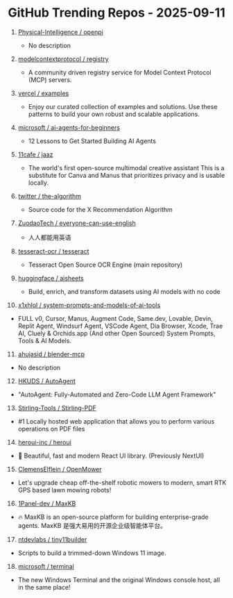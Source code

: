 # GitHub Trending Repos - 2025-09-11

1. [Physical-Intelligence /    openpi](https://github.com/Physical-Intelligence/openpi)
   - No description

2. [modelcontextprotocol /    registry](https://github.com/modelcontextprotocol/registry)
   - A community driven registry service for Model Context Protocol (MCP) servers.

3. [vercel /    examples](https://github.com/vercel/examples)
   - Enjoy our curated collection of examples and solutions. Use these patterns to build your own robust and scalable applications.

4. [microsoft /    ai-agents-for-beginners](https://github.com/microsoft/ai-agents-for-beginners)
   - 12 Lessons to Get Started Building AI Agents

5. [11cafe /    jaaz](https://github.com/11cafe/jaaz)
   - The world's first open-source multimodal creative assistant This is a substitute for Canva and Manus that prioritizes privacy and is usable locally.

6. [twitter /    the-algorithm](https://github.com/twitter/the-algorithm)
   - Source code for the X Recommendation Algorithm

7. [ZuodaoTech /    everyone-can-use-english](https://github.com/ZuodaoTech/everyone-can-use-english)
   - 人人都能用英语

8. [tesseract-ocr /    tesseract](https://github.com/tesseract-ocr/tesseract)
   - Tesseract Open Source OCR Engine (main repository)

9. [huggingface /    aisheets](https://github.com/huggingface/aisheets)
   - Build, enrich, and transform datasets using AI models with no code

10. [x1xhlol /    system-prompts-and-models-of-ai-tools](https://github.com/x1xhlol/system-prompts-and-models-of-ai-tools)
   - FULL v0, Cursor, Manus, Augment Code, Same.dev, Lovable, Devin, Replit Agent, Windsurf Agent, VSCode Agent, Dia Browser, Xcode, Trae AI, Cluely & Orchids.app (And other Open Sourced) System Prompts, Tools & AI Models.

11. [ahujasid /    blender-mcp](https://github.com/ahujasid/blender-mcp)
   - No description

12. [HKUDS /    AutoAgent](https://github.com/HKUDS/AutoAgent)
   - "AutoAgent: Fully-Automated and Zero-Code LLM Agent Framework"

13. [Stirling-Tools /    Stirling-PDF](https://github.com/Stirling-Tools/Stirling-PDF)
   - #1 Locally hosted web application that allows you to perform various operations on PDF files

14. [heroui-inc /    heroui](https://github.com/heroui-inc/heroui)
   - 🚀 Beautiful, fast and modern React UI library. (Previously NextUI)

15. [ClemensElflein /    OpenMower](https://github.com/ClemensElflein/OpenMower)
   - Let's upgrade cheap off-the-shelf robotic mowers to modern, smart RTK GPS based lawn mowing robots!

16. [1Panel-dev /    MaxKB](https://github.com/1Panel-dev/MaxKB)
   - 🔥 MaxKB is an open-source platform for building enterprise-grade agents. MaxKB 是强大易用的开源企业级智能体平台。

17. [ntdevlabs /    tiny11builder](https://github.com/ntdevlabs/tiny11builder)
   - Scripts to build a trimmed-down Windows 11 image.

18. [microsoft /    terminal](https://github.com/microsoft/terminal)
   - The new Windows Terminal and the original Windows console host, all in the same place!

